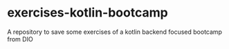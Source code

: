 # exercises-kotlin-bootcamp
A repository to save some exercises of a kotlin backend focused bootcamp from DIO
